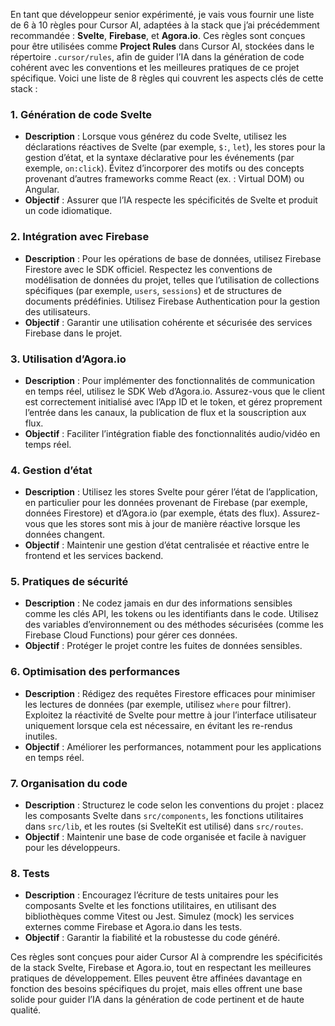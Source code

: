 En tant que développeur senior expérimenté, je vais vous fournir une liste de 6 à 10 règles pour Cursor AI, adaptées à la stack que j’ai précédemment recommandée : **Svelte**, **Firebase**, et **Agora.io**. Ces règles sont conçues pour être utilisées comme **Project Rules** dans Cursor AI, stockées dans le répertoire `.cursor/rules`, afin de guider l’IA dans la génération de code cohérent avec les conventions et les meilleures pratiques de ce projet spécifique. Voici une liste de 8 règles qui couvrent les aspects clés de cette stack :

### 1. Génération de code Svelte
- **Description** : Lorsque vous générez du code Svelte, utilisez les déclarations réactives de Svelte (par exemple, `$:`, `let`), les stores pour la gestion d’état, et la syntaxe déclarative pour les événements (par exemple, `on:click`). Évitez d’incorporer des motifs ou des concepts provenant d’autres frameworks comme React (ex. : Virtual DOM) ou Angular.
- **Objectif** : Assurer que l’IA respecte les spécificités de Svelte et produit un code idiomatique.

### 2. Intégration avec Firebase
- **Description** : Pour les opérations de base de données, utilisez Firebase Firestore avec le SDK officiel. Respectez les conventions de modélisation de données du projet, telles que l’utilisation de collections spécifiques (par exemple, `users`, `sessions`) et de structures de documents prédéfinies. Utilisez Firebase Authentication pour la gestion des utilisateurs.
- **Objectif** : Garantir une utilisation cohérente et sécurisée des services Firebase dans le projet.

### 3. Utilisation d’Agora.io
- **Description** : Pour implémenter des fonctionnalités de communication en temps réel, utilisez le SDK Web d’Agora.io. Assurez-vous que le client est correctement initialisé avec l’App ID et le token, et gérez proprement l’entrée dans les canaux, la publication de flux et la souscription aux flux.
- **Objectif** : Faciliter l’intégration fiable des fonctionnalités audio/vidéo en temps réel.

### 4. Gestion d’état
- **Description** : Utilisez les stores Svelte pour gérer l’état de l’application, en particulier pour les données provenant de Firebase (par exemple, données Firestore) et d’Agora.io (par exemple, états des flux). Assurez-vous que les stores sont mis à jour de manière réactive lorsque les données changent.
- **Objectif** : Maintenir une gestion d’état centralisée et réactive entre le frontend et les services backend.

### 5. Pratiques de sécurité
- **Description** : Ne codez jamais en dur des informations sensibles comme les clés API, les tokens ou les identifiants dans le code. Utilisez des variables d’environnement ou des méthodes sécurisées (comme les Firebase Cloud Functions) pour gérer ces données.
- **Objectif** : Protéger le projet contre les fuites de données sensibles.

### 6. Optimisation des performances
- **Description** : Rédigez des requêtes Firestore efficaces pour minimiser les lectures de données (par exemple, utilisez `where` pour filtrer). Exploitez la réactivité de Svelte pour mettre à jour l’interface utilisateur uniquement lorsque cela est nécessaire, en évitant les re-rendus inutiles.
- **Objectif** : Améliorer les performances, notamment pour les applications en temps réel.

### 7. Organisation du code
- **Description** : Structurez le code selon les conventions du projet : placez les composants Svelte dans `src/components`, les fonctions utilitaires dans `src/lib`, et les routes (si SvelteKit est utilisé) dans `src/routes`.
- **Objectif** : Maintenir une base de code organisée et facile à naviguer pour les développeurs.

### 8. Tests
- **Description** : Encouragez l’écriture de tests unitaires pour les composants Svelte et les fonctions utilitaires, en utilisant des bibliothèques comme Vitest ou Jest. Simulez (mock) les services externes comme Firebase et Agora.io dans les tests.
- **Objectif** : Garantir la fiabilité et la robustesse du code généré.

Ces règles sont conçues pour aider Cursor AI à comprendre les spécificités de la stack Svelte, Firebase et Agora.io, tout en respectant les meilleures pratiques de développement. Elles peuvent être affinées davantage en fonction des besoins spécifiques du projet, mais elles offrent une base solide pour guider l’IA dans la génération de code pertinent et de haute qualité.